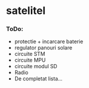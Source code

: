 # satelitel
### ToDo:
  * protectie + incarcare baterie
  * regulator panouri solare
  * circuite STM
  * circuite MPU
  * circuite modul SD
  * Radio
  * De completat lista...
